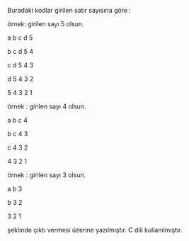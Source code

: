 Buradaki kodlar girilen satır sayısına göre : 

örnek: girilen sayı 5 olsun.


a b c d 5

b c d 5 4

c d 5 4 3

d 5 4 3 2

5 4 3 2 1


örnek : girilen sayı 4 olsun.


a b c 4

b c 4 3

c 4 3 2

4 3 2 1


örnek : girilen sayı 3 olsun.

 a b 3
 
 b 3 2
 
 3 2 1

şeklinde çıktı vermesi üzerine yazılmıştır. C dili kullanılmıştır.
